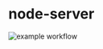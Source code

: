 # node-server
![example workflow](https://github.com/github/docs/actions/workflows/integrate.yml/badge.svg)
